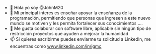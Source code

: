 - 👋 Hola yo soy @JohnM20
- 👀 Mi principal interes es enseñar apoyar la enseñanza de la programación, permitiendo que personas que ingresen a este nuevo mundo se motiven y les permita fortalecer sus conocimientos ....
- 💞️ Me gusta colaborar con software libre, aplicable sin ningún tipo de restricción proyectos que ayuden a mejorar la humanidad 
- 📫 Si quieres escribirme puedes enviarme tu solicitud a LinkedIn, me encuentras como www.linkedin.com/in/jgmc 

<!---
JohnM20/JohnM20 is a ✨ special ✨ repository because its `README.md` (this file) appears on your GitHub profile.
You can click the Preview link to take a look at your changes.
--->

